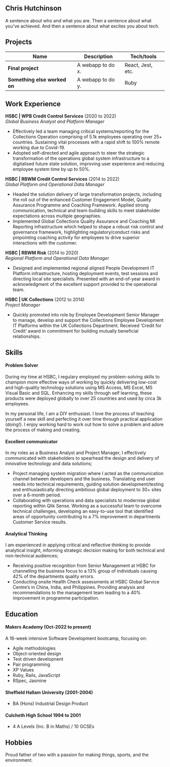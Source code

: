 ## Chris Hutchinson

A sentence about who and what you are. Then a sentence about what you've achieved. And then a sentence about what excites you about tech.

## Projects

| Name                         | Description       | Tech/tools        |
| ---------------------------- | ----------------- | ----------------- |
| **Final project**            | A webapp to do x. | React, Jest, etc. |
| **Something else worked on** | A webapp to do y. | Ruby              |

## Work Experience

**HSBC | WPB Credit Control Services** (2020 to 2022)  
_Global Business Analyst and Platform Manager_

- Effectively led a team managing critical systems/reporting for the Collections Operation comprising of 5.1k employees operating over 25+ countries. Sustaining vital processes with a rapid shift to 100% remote working due to Covid-19. 
- Adopted self-directed and agile approach to steer the strategic transformation of the operations global system infrastructure to a digitalised future state solution, improving user experience and reducing employee system time by up to 50%.

**HSBC | RBWM Credit Control Services** (2014 to 2022)  
_Global Platform and Operational Data Manager_

- Headed the solution delivery of large transformation projects, including the roll out of the enhanced Customer Engagement Model, Quality Assurance Programme and Coaching Framework. Applied strong communication, technical and team-building skills to meet stakeholder expectations across multiple geographies.
- Implemented Global Collections Quality Assurance and Coaching MI Reporting infrastructure which helped to shape a robust risk control and governance framework, highlighting regulatory/conduct risks and pinpointing coaching activity for employees to drive superior interactions with the customer.

**HSBC | RBWM Risk** (2014 to 2020)  
_Regional Platform and Operational Data Manager_

- Designed and implemented regional aligned People Development IT Platform infrastructure, hosting deployment events, test sessions and directing local site specialists. Presented with an end-of-year award in acknowledgment of the excellent support provided to the operational team.

**HSBC | UK Collections** (2012 to 2014)  
_Project Manager_

- Quickly promoted into role by Employee Development Senior Manager to manage, develop and support the Collections Employee Development IT Platforms within the UK Collections Department. Received ‘Credit for Credit’ award in commitment for building mutually beneficial relationships.

## Skills

#### Problem Solver

During my time at HSBC, I regulary employed my problem-solving skills to champion more effective ways of working by quickly delivering low-cost and high-quality technology solutions using MS Access, MS Excel, MS Visual Basic and SQL. Enhancing my skills through self learning, these products were deployed globally to over 25 countries and used by circa 3k employees.

In my personal life, I am a DIY enthusiast. I love the process of teaching yourself a new skill and perfecting it over time through practical application (doing!). I enjoy working hard to work out how to solve a problem and adore the process of making and creating.

#### Excellent communicator

In my roles as a Business Analyst and Project Manager, I effectively communicated with stakeholders to spearhead the design and delivery of innovative technology and data solutions;
- Project managing system migration where I acted as the communication channel between developers and the business. Translating end user needs into technical requirements, guiding solution development/testing and enthusiastically directing ambitious global deployment to 30+ sites over a 6-month period.
- Collaborating with operations and data specialists to modernise global reporting within Qlik Sense. Working as a successful team to overcome technical challenges, developing an easy-to-use tool that identified areas of opportunity contributing to a 7% improvement in departments Customer Service results.

#### Analytical Thinking

I am experienced in applying critical and reflective thinking to provide analytical insight, informing strategic decision making for both technical and non-technical audiences; 
- Receiving positive recognition from Senior Management at HSBC for channelling the business focus to a 13% group of individuals causing 42% of the departments quality errors.
- Conducting onsite Health Check assessments at HSBC Global Service Centre’s in China, India, and Philippines. Providing analysis and recommendations to the management team leading to a 40% improvement in programme participation.

## Education

#### Makers Academy (Oct-2022 to present)

A 16-week intensive Software Development bootcamp, focusing on:
- Agile methodologies
- Object-oriented design
- Test driven developnent
- Pair programming
- XP Values
- Ruby, Rails, JavaScript
- RSpec, Jasmine

#### Sheffield Hallam University (2001-2004)

- BA (Hons) Industrial Design Product 

#### Culcheth High School	1994 to 2001

- 4 A Levels (Inc. B in Maths) / 10 GCSEs

## Hobbies

Proud father of two with a passion for making things, sports, and the environment.
